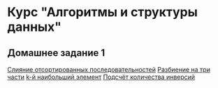 # Курс "Алгоритмы и структуры данных"

## Домашнее задание 1

[Слияние отсортированных последовательностей](homework-1-1/)
[Разбиение на три части](homework-1-2/)
[k-й наибольший элемент](homework-1-3/)
[Подсчёт количества инверсий](homework-1-4/)
